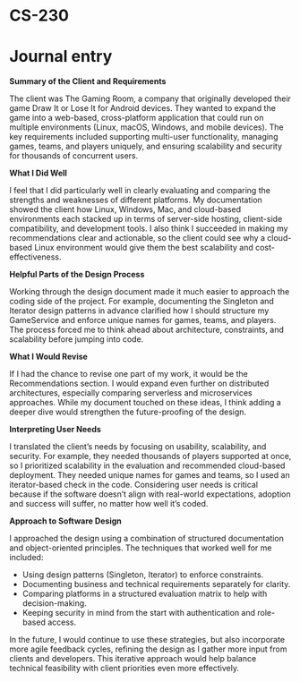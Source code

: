 # CS-230
# Journal entry

**Summary of the Client and Requirements**

The client was The Gaming Room, a company that originally developed their game Draw It or Lose It for Android devices. They wanted to expand the game into a web-based, cross-platform application that could run on multiple environments (Linux, macOS, Windows, and mobile devices). The key requirements included supporting multi-user functionality, managing games, teams, and players uniquely, and ensuring scalability and security for thousands of concurrent users.

**What I Did Well**

I feel that I did particularly well in clearly evaluating and comparing the strengths and weaknesses of different platforms. My documentation showed the client how Linux, Windows, Mac, and cloud-based environments each stacked up in terms of server-side hosting, client-side compatibility, and development tools. I also think I succeeded in making my recommendations clear and actionable, so the client could see why a cloud-based Linux environment would give them the best scalability and cost-effectiveness.

**Helpful Parts of the Design Process**

Working through the design document made it much easier to approach the coding side of the project. For example, documenting the Singleton and Iterator design patterns in advance clarified how I should structure my GameService and enforce unique names for games, teams, and players. The process forced me to think ahead about architecture, constraints, and scalability before jumping into code.

**What I Would Revise**

If I had the chance to revise one part of my work, it would be the Recommendations section. I would expand even further on distributed architectures, especially comparing serverless and microservices approaches. While my document touched on these ideas, I think adding a deeper dive would strengthen the future-proofing of the design.

**Interpreting User Needs**

I translated the client’s needs by focusing on usability, scalability, and security. For example, they needed thousands of players supported at once, so I prioritized scalability in the evaluation and recommended cloud-based deployment. They needed unique names for games and teams, so I used an iterator-based check in the code. Considering user needs is critical because if the software doesn’t align with real-world expectations, adoption and success will suffer, no matter how well it’s coded.

**Approach to Software Design**

I approached the design using a combination of structured documentation and object-oriented principles. The techniques that worked well for me included:

  - Using design patterns (Singleton, Iterator) to enforce constraints.
  - Documenting business and technical requirements separately for clarity.
  - Comparing platforms in a structured evaluation matrix to help with decision-making.
  - Keeping security in mind from the start with authentication and role-based access.

In the future, I would continue to use these strategies, but also incorporate more agile feedback cycles, refining the design as I gather more input from clients and developers. This iterative approach would help balance technical feasibility with client priorities even more effectively.
